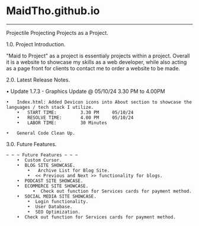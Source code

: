 # MaidTho.github.io

---------------------------------------------------
Projectile Projecting Projects as a Project.

1.0.    Project Introduction.

"Maid to Project" as a project is essentialy projects within a project. Overall it is a website to showcase my skills as a web developer,
while also acting as a page front for clients to contact me to order a website to be made. 

2.0.    Latest Release Notes.

• Update 1.7.3 - Graphics Update    @   05/10/24    3.30 PM to 4.00PM

    •   Index.html: Added Devicon icons into About section to showcase the languages / tech stack I utilize.
        •   START TIME: 		3.30 PM 	05/10/24
        •   RESOLVE TIME: 		4.00 PM	    05/10/24
        •   LABOR TIME: 		30 Minutes
    
    •   General Code Clean Up.

3.0.    Future Features.

    ~ ~ ~ Future Features ~ ~ ~
        •  Custom Cursor.  
        •  BLOG SITE SHOWCASE. 
            •   Archive List for Blog Site.
            •  << Previous and Next >> functionality for blogs.
        •  PODCAST SITE SHOWCASE.
        •  ECOMMERCE SITE SHOWCASE.
              •  Check out function for Services cards for payment method.
        •  SOCIAL MEDIA SITE SHOWCASE.
            •  Login functionality.
            •  User Database.
            •  SEO Optimization.            
        •  Check out function for Services cards for payment method.
